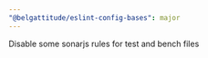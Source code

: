 ```yaml
---
"@belgattitude/eslint-config-bases": major
---
```


Disable some sonarjs rules for test and bench files
